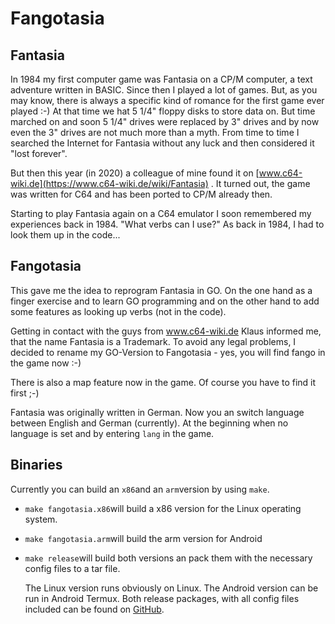 # Fangotasia

## Fantasia

In 1984 my first computer game was Fantasia on a CP/M computer, a text adventure written in BASIC. Since then I played a lot of games. But, as you may know, there is always a specific kind of romance for the first game ever played :-) At that time we hat 5 1/4" floppy disks to store data on. But time marched on and soon 5 1/4" drives were replaced by 3" drives and by now even the 3" drives are not much more than a myth. From time to time I searched the Internet for Fantasia without any luck and then considered it "lost forever".

But then this year (in 2020) a colleague of mine found it on [www.c64-wiki.de](https://www.c64-wiki.de/wiki/Fantasia) . It turned out, the game was written for C64 and has been ported to CP/M already then. 

Starting to play Fantasia again on a C64 emulator I soon remembered my experiences back in 1984. "What verbs can I use?" As back in 1984, I had to look them up in the code...

## Fangotasia

This gave me the idea to reprogram Fantasia in GO. On the one hand as a finger exercise and to learn GO programming and on the other hand to add some features as looking up verbs (not in the code).

Getting in contact with the guys from www.c64-wiki.de Klaus informed me, that the name Fantasia is a Trademark. To avoid any legal problems, I decided to rename my GO-Version to Fangotasia - yes, you will find fango in the game now :-)

There is also a map feature now in the game. Of course you have to find it first ;-)

Fantasia was originally written in German. Now you an switch language between English and German (currently). At the beginning when no language is set and by entering `lang` in the game.

## Binaries

Currently you can build an `x86`and an `arm`version by using `make`.

* `make fangotasia.x86`will build a x86 version for the Linux operating system.

* `make fangotasia.arm`will build the arm version for Android

* `make release`will build both versions an pack them with the necessary config files to a tar file. 

  The Linux version runs obviously on Linux. The Android version can be run in Android Termux. Both release packages, with all config files included can be found on [GitHub](https://github.com/TomHutter/fangotasia/releases). 